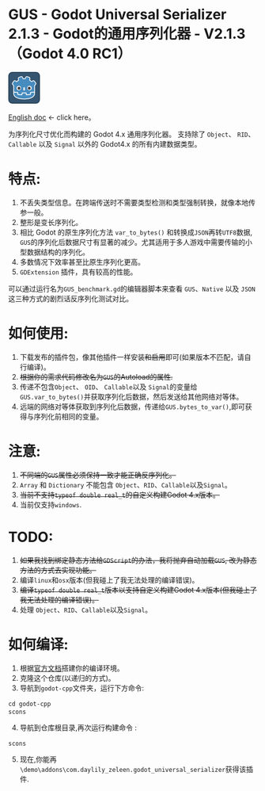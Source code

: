 # GUS - Godot Universal Serializer 2.1.3 - Godot的通用序列化器 - V2.1.3（Godot 4.0 RC1）

![Image text](icon.png)

[English doc](README.md) <- click here。

为序列化尺寸优化而构建的 Godot 4.x 通用序列化器。
支持除了 `Object`、 `RID`、 `Callable` 以及 `Signal` 以外的 Godot4.x 的所有内建数据类型。

# 特点:
  1. 不丢失类型信息。在跨端传送时不需要类型检测和类型强制转换，就像本地传参一般。
  2. 整形是变长序列化。
  3. 相比 Godot 的原生序列化方法 `var_to_bytes()` 和转换成`JSON`再转`UTF8`数据, `GUS`的序列化后数据尺寸有显著的减少。尤其适用于多人游戏中需要传输的小型数据结构的序列化。
  4. 多数情况下效率甚至比原生序列化更高。
  5. `GDExtension` 插件，具有较高的性能。

  可以通过运行名为`GUS_benchmark.gd`的编辑器脚本来查看 `GUS`、`Native` 以及 `JSON` 这三种方式的剧烈话反序列化测试对比。

# 如何使用:
  1. 下载发布的插件包，像其他插件一样安装~~和启用~~即可(如果版本不匹配，请自行编译)。
  2. ~~根据你的需求代码修改名为`GUS`的Autoload的属性.~~
  3. 传递不包含`Object`、 `OID`、 `Callable`以及 `Signal`的变量给 `GUS.var_to_bytes()`并获取序列化后数据，然后发送给其他网络对等体。
  3. 远端的网络对等体获取到序列化后数据，传递给`GUS.bytes_to_var()`,即可获得与序列化前相同的变量。


# 注意:
  1. ~~不同端的`GUS`属性必须保持一致才能正确反序列化。~~
  2. `Array` 和 `Dictionary` 不能包含 `Object`、`RID`、`Callable`以及`Signal`。
  3. ~~当前不支持`typeof double real_t`的自定义构建Godot 4.x版本。~~
  4. 当前仅支持`windows`.
	
# TODO:
  1. ~~如果我找到绑定静态方法给`GDScript`的办法，我将抛弃自动加载`GUS`, 改为静态方法的方式去实现功能。~~
  2. 编译`linux`和`osx`版本(但我碰上了我无法处理的编译错误)。
  3. ~~编译`typeof double real_t`版本以支持自定义构建Godot 4.x版本(但我碰上了我无法处理的编译错误)。~~
  4. 处理 `Object`、`RID`、`Callable`以及`Signal`。

# 如何编译:
  1. 根据[官方文档](https://docs.godotengine.org/zh_CN/stable/development/compiling/index.html)搭建你的编译环境。
  1. 克隆这个仓库(以递归的方式)。
  3. 导航到`godot-cpp`文件夹，运行下方命令:

    cd godot-cpp
    scons
  4. 导航到仓库根目录,再次运行构建命令 :
    
    scons 
  5. 现在,你能再`\demo\addons\com.daylily_zeleen.godot_universal_serializer`获得该插件.
